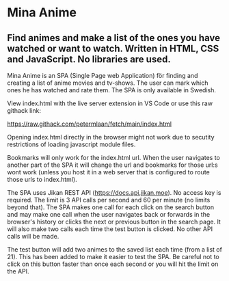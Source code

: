# Mina Anime

## Find animes and make a list of the ones you have watched or want to watch. Written in HTML, CSS and JavaScript. No libraries are used.

Mina Anime is an SPA (Single Page web Application) för finding and creating a list of anime movies and tv-shows. The user can mark which ones he has watched and rate them. The SPA is only available in Swedish.

View index.html with the live server extension in VS Code or use this raw githack link: 

https://raw.githack.com/petermlaan/fetch/main/index.html

Opening index.html directly in the browser might not work due to secutity restrictions of loading javascript module files.

Bookmarks will only work for the index.html url. When the user navigates to another part of the SPA it will change the url and bookmarks for those url:s wont work (unless you host it in a web server that is configured to route those urls to index.html).

The SPA uses Jikan REST API (https://docs.api.jikan.moe). No access key is required. The limit is 3 API calls per second and 60 per minute (no limits beyond that). The SPA makes one call for each click on the search button and may make one call when the user navigates back or forwards in the browser's history or clicks the next or previous button in the search page. It will also make two calls each time the test button is clicked. No other API calls will be made.

The test button will add two animes to the saved list each time (from a list of 21). This has been added to make it easier to test the SPA. Be careful not to click on this button faster than once each second or you will hit the limit on the API.
